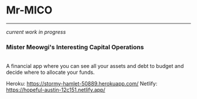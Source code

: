 # Mr-MICO 
---------------------------------------
*current work in progress*
### Mister Meowgi's Interesting Capital Operations

<br>
A financial app where you can see all your assets and debt to budget and decide where to allocate your funds.
<br>

Heroku: https://stormy-hamlet-50889.herokuapp.com/
Netlify: https://hopeful-austin-12c151.netlify.app/

